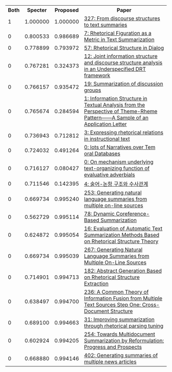 <html><table><tr>
<th>Both</th>
<th>Specter</th>
<th>Proposed</th>
<th>Paper</th>
</tr>
<tr>
<td>1</td>
<td>1.000000</td>
<td>1.000000</td>
<td><a href="https://www.semanticscholar.org/paper/1daf375141571501ca8c30b62d7c14269d566762">327: From discourse structures to text summaries</a></td>
</tr>
<tr>
<td>0</td>
<td>0.800533</td>
<td>0.986689</td>
<td><a href="https://www.semanticscholar.org/paper/2b6da721b50af3376736f69a780bdf9d551abd05">7: Rhetorical Figuration as a Metric in Text Summarization</a></td>
</tr>
<tr>
<td>0</td>
<td>0.778899</td>
<td>0.793972</td>
<td><a href="https://www.semanticscholar.org/paper/dc111b06ecf7ad7fdfc19a7a46d9208e6d001894">57: Rhetorical Structure in Dialog</a></td>
</tr>
<tr>
<td>0</td>
<td>0.767281</td>
<td>0.324373</td>
<td><a href="https://www.semanticscholar.org/paper/e034f408225e53b8cdfe64efb4aca5ddb2b51926">12: Joint information structure and discourse structure analysis in an Underspecified DRT framework</a></td>
</tr>
<tr>
<td>0</td>
<td>0.766157</td>
<td>0.935472</td>
<td><a href="https://www.semanticscholar.org/paper/e16381ac27f4e7a085048003ca1d7f3f7ddfba1b">19: Summarization of discussion groups</a></td>
</tr>
<tr>
<td>0</td>
<td>0.765674</td>
<td>0.284594</td>
<td><a href="https://www.semanticscholar.org/paper/6dc13b794aa13032057fe585185aa2213465552e">1: Information Structure in Textual Analysis from the Perspective of Theme-Rheme Pattern——A Sample of an Application Letter</a></td>
</tr>
<tr>
<td>0</td>
<td>0.736943</td>
<td>0.712812</td>
<td><a href="https://www.semanticscholar.org/paper/fb42c9d53be1787398d568a9799d3c726e3f01cd">3: Expressing rhetorical relations in instructional text</a></td>
</tr>
<tr>
<td>0</td>
<td>0.724032</td>
<td>0.491264</td>
<td><a href="https://www.semanticscholar.org/paper/639b1b2fd376cddb872882e74dd49342125f6954">0: lots of Narratives over Tem oral Databases</a></td>
</tr>
<tr>
<td>0</td>
<td>0.716127</td>
<td>0.080427</td>
<td><a href="https://www.semanticscholar.org/paper/a08e6ad7d747b77adc0dd66b2b49330b009a76a7">0: On mechanism underlying text-organizing function of evaluative adverbials</a></td>
</tr>
<tr>
<td>0</td>
<td>0.711546</td>
<td>0.142395</td>
<td><a href="https://www.semanticscholar.org/paper/25e0111353e0463be3d2fa4e084a7faff1cc3511">4: 술어-논항 구조와 수사관계</a></td>
</tr>
<tr>
<td>0</td>
<td>0.669734</td>
<td>0.995240</td>
<td><a href="https://www.semanticscholar.org/paper/5465d84cbf7dc56ee8b05461726551d0f93d71fb">253: Generating natural language summaries from multiple on-line sources</a></td>
</tr>
<tr>
<td>0</td>
<td>0.562729</td>
<td>0.995114</td>
<td><a href="https://www.semanticscholar.org/paper/4c1e1aa1134585e97d5708c0c754619922ed9c91">78: Dynamic Coreference-Based Summarization</a></td>
</tr>
<tr>
<td>0</td>
<td>0.624872</td>
<td>0.995054</td>
<td><a href="https://www.semanticscholar.org/paper/145ddbe2f8fb63cc3cc8ff8e7a0adf35d14db846">16: Evaluation of Automatic Text Summarization Methods Based on Rhetorical Structure Theory</a></td>
</tr>
<tr>
<td>0</td>
<td>0.669734</td>
<td>0.995039</td>
<td><a href="https://www.semanticscholar.org/paper/2b013ebac519c005f91c18284eb2351830507f6e">267: Generating Natural Language Summaries from Multiple On-Line Sources</a></td>
</tr>
<tr>
<td>0</td>
<td>0.714901</td>
<td>0.994713</td>
<td><a href="https://www.semanticscholar.org/paper/65d05e084ffaec2b821aee373f8c34a39e8971ae">182: Abstract Generation Based on Rhetorical Structure Extraction</a></td>
</tr>
<tr>
<td>0</td>
<td>0.638497</td>
<td>0.994700</td>
<td><a href="https://www.semanticscholar.org/paper/7d567a104ed5e206229c6d98e4190135f336448d">236: A Common Theory of Information Fusion from Multiple Text Sources Step One: Cross-Document Structure</a></td>
</tr>
<tr>
<td>0</td>
<td>0.689100</td>
<td>0.994663</td>
<td><a href="https://www.semanticscholar.org/paper/56c4a511b27fae91a63a9a9dcb2f7d13a4d37976">31: Improving summarization through rhetorical parsing tuning</a></td>
</tr>
<tr>
<td>0</td>
<td>0.602924</td>
<td>0.994205</td>
<td><a href="https://www.semanticscholar.org/paper/e3f43097554b986ac2f2acb4f154f7c3f24314c0">254: Towards Multidocument Summarization by Reformulation: Progress and Prospects</a></td>
</tr>
<tr>
<td>0</td>
<td>0.668880</td>
<td>0.994146</td>
<td><a href="https://www.semanticscholar.org/paper/229d7370abb8bc4d905d786bd745b772df7bd625">402: Generating summaries of multiple news articles</a></td>
</tr>
</table></html>
